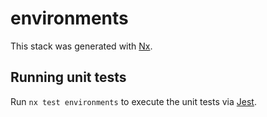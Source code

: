 # environments

This stack was generated with [Nx](https://nx.dev).

## Running unit tests

Run `nx test environments` to execute the unit tests via [Jest](https://jestjs.io).

